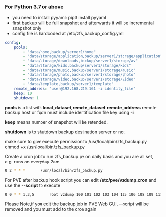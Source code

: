 ### For Python 3.7 or above

* you need to install pyyaml: pip3 install pyyaml
* first backup will be full snapshot and afterwards it will be incremental snapshot only
* config file is hardcoded at /etc/zfs_backup_config.yml

``` YAML
config:
    pools:
        - "data/home,backup/server1/home"
        - "data/storage/application,backup/server1/storage/application"
        - "data/storage/downloads,backup/server1/storage/av"
        - "data/storage/kids,backup/server1/storage/kids"
        - "data/storage/music,backup/server1/storage/music"
        - "data/storage/photo,backup/server1/storage/photo"
        - "data/storage/video,backup/server1/storage/video"
        - "data/template,backup/server1/template"
    remote_address: "user@192.168.249.161 -i identity_file"
    keep: 10
    shutdown: 1
```
**pools** is a list with __**local_dataset,remote_dataset**__
**remote_address** remote backup host or fqdn must include identification file key using **-i**

**keep** means number of snapshot will be retended.

**shutdown** is to shutdown backup destination server or not

make sure to give execute permission to /usr/local/bin/zfs_backup.py  chmod +x /usr/local/bin/zfs_backup.py

Create a cron job to run zfs_backup.py on daily basis and you are all set, e.g. runs on everyday 2am
``` BASH
0 2 * * *       /usr/local/bin/zfs_backup.py
```
For PVE after backup hook script you can edit **/etc/pve/vzdump.cron** and use the **--script**  to execute
``` BASH
0 0 * * 1,3,5       root vzdump 100 101 102 103 104 105 106 108 109 111 114 115 118 253 --quiet 1 --storage pbs --mailnotification failure --mode snapshot --script /usr/local/bin/zfs_backup.py
```
Please Note,if you edit the backup job in PVE Web GUI, --script will be removed and you must add to the cron again
